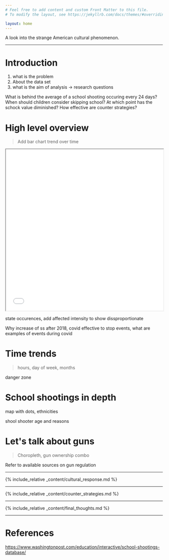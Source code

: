 ```yaml
---
# Feel free to add content and custom Front Matter to this file.
# To modify the layout, see https://jekyllrb.com/docs/themes/#overriding-theme-defaults

layout: home
---
```


A look into the strange American cultural phenomenon.

---

# Introduction

1. what is the problem
2. About the data set
3. what is the aim of analysis -> research questions

What is behind the average of a school shooting occuring every 24 days?
When should children consider skipping school?
At which point has the schock value diminished?
How effective are counter strategies?

# High level overview

>Add bar chart trend over time

<div style="width: 100%;">
    <iframe 
        width="100%" height="516x" 
        src="assets/htmls/choropleth.html"
        style="overflow: hidden;"
        >
    </iframe>
</div>

state occurences, add affected intensity to show dissproportionate 

Why increase of ss after 2018, covid effective to stop events, what are examples of events during covid

# Time trends

> hours, day of week, months

danger zone

# School shootings in depth

map with dots, ethnicities

shool shooter age and reasons

# Let's talk about guns

> Choropleth, gun ownership combo

Refer to available sources on gun regulation 

---

{% include_relative _content/cultural_response.md %}

---

{% include_relative _content/counter_strategies.md %}

---

{% include_relative _content/final_thoughts.md %}


---

# References

https://www.washingtonpost.com/education/interactive/school-shootings-database/